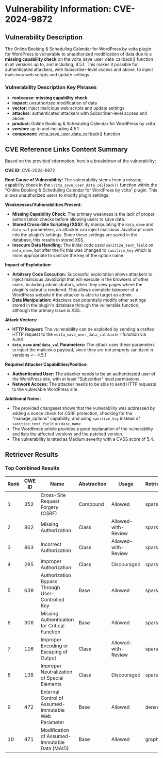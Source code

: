 # Vulnerability Information: CVE-2024-9872

## Vulnerability Description
The Online Booking & Scheduling Calendar for WordPress by vcita plugin for WordPress is vulnerable to unauthorized modification of data due to a **missing capability check** on the vcita_save_user_data_callback() function in all versions up to, and including, 4.5.1. This makes it possible for authenticated attackers, with Subscriber-level access and above, to inject malicious web scripts and update settings.

### Vulnerability Description Key Phrases
- **rootcause:** **missing capability check**
- **impact:** unauthorized modification of data
- **vector:** inject malicious web scripts and update settings
- **attacker:** authenticated attackers with Subscriber-level access and above
- **product:** Online Booking & Scheduling Calendar for WordPress by vcita
- **version:** up to and including 4.5.1
- **component:** vcita_save_user_data_callback() function

## CVE Reference Links Content Summary
Based on the provided information, here's a breakdown of the vulnerability:

**CVE ID:** CVE-2024-9872

**Root Cause of Vulnerability:**
The vulnerability stems from a missing capability check in the `vcita_save_user_data_callback()` function within the "Online Booking & Scheduling Calendar for WordPress by vcita" plugin. This allows unauthorized users to modify plugin settings.

**Weaknesses/Vulnerabilities Present:**
- **Missing Capability Check:** The primary weakness is the lack of proper authorization checks before allowing users to save data.
- **Stored Cross-Site Scripting (XSS):** By manipulating the `data_name` and `data_val` parameters, an attacker can inject malicious JavaScript code into the plugin's settings. Since these settings are saved in the database, this results in stored XSS.
- **Insecure Data Handling:** The initial code used `sanitize_text_field` on `data_name`, but after the fix this was changed to `sanitize_key` which is more appropriate to sanitize the key of the option name.

**Impact of Exploitation:**
- **Arbitrary Code Execution:** Successful exploitation allows attackers to inject malicious JavaScript that will execute in the browsers of other users, including administrators, when they view pages where the plugin's output is rendered. This allows complete takeover of a WordPress website if the attacker is able to target an admin.
- **Data Manipulation:** Attackers can potentially modify other settings stored in the plugin's database through the vulnerable function, although the primary issue is XSS.

**Attack Vectors:**
- **HTTP Request:** The vulnerability can be exploited by sending a crafted HTTP request to the `vcita_save_user_data_callback()` function via AJAX.
- **`data_name` and `data_val` Parameters:** The attack uses these parameters to inject the malicious payload, since they are not properly sanitized in versions <= 4.5.1

**Required Attacker Capabilities/Position:**
- **Authenticated User:** The attacker needs to be an authenticated user of the WordPress site, with at least "Subscriber" level permissions.
- **Network Access:** The attacker needs to be able to send HTTP requests to the vulnerable WordPress site.

**Additional Notes:**

- The provided changeset shows that the vulnerability was addressed by adding a nonce check for CSRF protection, checking for the "manage_options" capability, and using `sanitize_key` instead of `sanitize_text_field` on `data_name`.
- The Wordfence article provides a good explanation of the vulnerability and lists the affected versions and the patched version.
- The vulnerability is rated as Medium severity with a CVSS score of 5.4.

## Retriever Results

### Top Combined Results

| Rank | CWE ID | Name | Abstraction | Usage  | Retrievers | Individual Scores |
|------|--------|------|-------------|-------|------------|-------------------|
| 1 | 352 | Cross-Site Request Forgery (CSRF) | Compound | Allowed | sparse | 0.455 |
| 2 | 862 | Missing Authorization | Class | Allowed-with-Review | sparse | 0.454 |
| 3 | 863 | Incorrect Authorization | Class | Allowed-with-Review | sparse | 0.415 |
| 4 | 285 | Improper Authorization | Class | Discouraged | sparse | 0.393 |
| 5 | 639 | Authorization Bypass Through User-Controlled Key | Base | Allowed | sparse | 0.391 |
| 6 | 306 | Missing Authentication for Critical Function | Base | Allowed | sparse | 0.387 |
| 7 | 116 | Improper Encoding or Escaping of Output | Class | Allowed-with-Review | sparse | 0.385 |
| 8 | 138 | Improper Neutralization of Special Elements | Class | Discouraged | sparse | 0.368 |
| 9 | 472 | External Control of Assumed-Immutable Web Parameter | Base | Allowed | dense | 0.508 |
| 10 | 471 | Modification of Assumed-Immutable Data (MAID) | Base | Allowed | graph | 0.003 |

